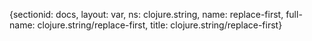 {sectionid: docs, layout: var, ns: clojure.string, name: replace-first, full-name: clojure.string/replace-first,
  title: clojure.string/replace-first}
